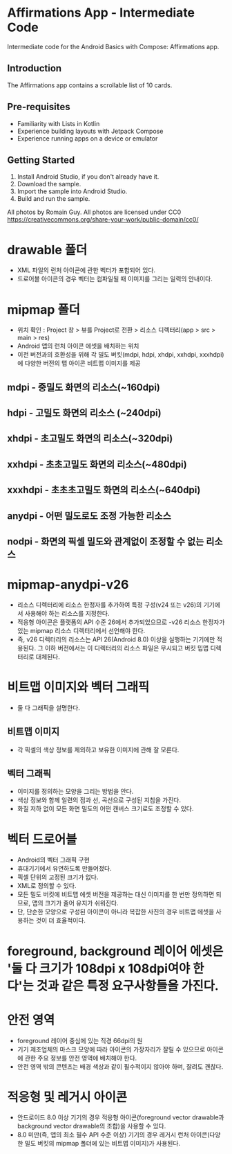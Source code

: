 Affirmations App - Intermediate Code
================================

Intermediate code for the Android Basics with Compose: Affirmations app.


Introduction
------------
The Affirmations app contains a scrollable list of 10 cards.


Pre-requisites
--------------
* Familiarity with Lists in Kotlin
* Experience building layouts with Jetpack Compose
* Experience running apps on a device or emulator


Getting Started
---------------
1. Install Android Studio, if you don't already have it.
2. Download the sample.
3. Import the sample into Android Studio.
4. Build and run the sample.

All photos by Romain Guy. All photos are licensed under CC0 https://creativecommons.org/share-your-work/public-domain/cc0/

# drawable 폴더
- XML 파일의 런처 아이콘에 관한 벡터가 포함되어 있다.
- 드로어블 아이콘의 경우 벡터는 컴파일될 때 이미지를 그리는 일력의 안내이다.

# mipmap 폴더
- 위치 확인 : Project 창 > 뷰를 Project로 전환 > 리소스 디렉터리(app > src > main > res)
- Android 앱의 런처 아이콘 에셋을 배치하는 위치
- 이전 버전과의 호환성을 위해 각 밀도 버킷(mdpi, hdpi, xhdpi, xxhdpi, xxxhdpi)에 다양한 버전의 맵 아이콘 비트맵 이미지를 제공
## mdpi - 중밀도 화면의 리소스(~160dpi)
## hdpi - 고밀도 화면의 리소스 (~240dpi)
## xhdpi - 초고밀도 화면의 리소스(~320dpi)
## xxhdpi - 초초고밀도 화면의 리소스(~480dpi)
## xxxhdpi - 초초초고밀도 화면의 리소스(~640dpi)
## anydpi - 어떤 밀도로도 조정 가능한 리소스
## nodpi - 화면의 픽셀 밀도와 관계없이 조정할 수 없는 리소스

# mipmap-anydpi-v26
- 리소스 디렉터리에 리소스 한정자를 추가하여 특정 구성(v24 또는 v26)의 기기에서 사용해야 하는 리소스를 지정한다.
- 적응형 아이콘은 플랫폼의 API 수준 26에서 추가되었으므로 -v26 리소스 한정자가 있는 mipmap 리소스 디렉터리에서 선언해야 한다.
- 즉, v26 디렉터리의 리소스는 API 26(Android 8.0) 이상을 실행하는 기기에만 적용된다. 그 이하 버전에서는 이 디렉터리의 리소스 파일은 무시되고 버킷 밉맵 디렉터리로 대체된다.

# 비트맵 이미지와 벡터 그래픽
- 둘 다 그래픽을 설명한다.
## 비트맵 이미지
- 각 픽셀의 색상 정보를 제외하고 보유한 이미지에 관해 잘 모른다.
## 벡터 그래픽
- 이미지를 정의하는 모양을 그리는 방법을 안다.
- 색상 정보와 함께 일련의 점과 선, 곡선으로 구성된 지침을 가진다.
- 화질 저하 없이 모든 화면 밀도의 어떤 캔버스 크기로도 조정할 수 있다.

# 벡터 드로어블
- Android의 벡터 그래픽 구현
- 휴대기기에서 유연하도록 만들어졌다.
- 픽셀 단위의 고정된 크기가 없다.
- XML로 정의할 수 있다.
- 모든 밀도 버킷에 비트맵 에셋 버전을 제공하는 대신 이미지를 한 번만 정의하면 되므로, 맵의 크기가 줄어 유지가 쉬워진다.
- 단, 단순한 모양으로 구성된 아이콘이 아니라 복잡한 사진의 경우 비트맵 에셋을 사용하는 것이 더 효율적이다.

# foreground, background 레이어 에셋은 '둘 다 크기가 108dpi x 108dpi여야 한다'는 것과 같은 특정 요구사항들을 가진다.

# 안전 영역
- foreground 레이어 중심에 있는 직경 66dpi의 원
- 기기 제조업체의 마스크 모양에 따라 아이콘의 가장자리가 잘릴 수 있으므로 아이콘에 관한 주요 정보를 안전 영역에 배치해야 한다.
- 안전 영역 밖의 콘텐츠는 배경 색상과 같이 필수적이지 않아야 하며, 잘려도 괜찮다.

# 적응형 및 레거시 아이콘
- 안드로이드 8.0 이상 기기의 경우 적응형 아이콘(foreground vector drawable과 background vector drawable의 조합)을 사용할 수 있다.
- 8.0 미만(즉, 앱의 최소 필수 API 수준 이상) 기기의 경우 레거시 런처 아이콘(다양한 밀도 버킷의 mipmap 폴더에 있는 비트맵 이미지)가 사용된다.
